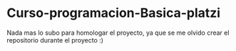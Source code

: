# Curso-programacion-Basica-platzi
Nada mas lo subo para homologar el proyecto, ya que se me olvido crear el repositorio durante el proyecto :)

